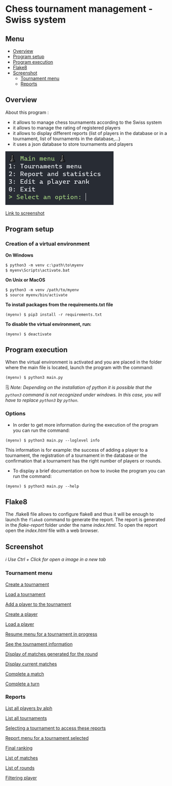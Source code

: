 # Chess tournament management - Swiss system

## Menu

* [Overview](#overview)
* [Program setup](#program-setup)
* [Program execution](#program-execution)
* [Flake8](#flake8)
* [Screenshot](#screenshot)
	- [Tournament menu](#tournament-menu)
	- [Reports](#reports)

## Overview

About this program :
* it allows to manage chess tournaments according to the Swiss system
* it allows to manage the rating of registered players 
* it allows to display different reports (list of players in the database or in a tournament, list of tournaments in the database,...)
* it uses a json database to store tournaments and players

![Screenshot of menu](https://github.com/Prud-homme/image-data-bank/blob/main/projet_4/menu.gif?raw=true)

[Link to screenshot](#screenshot)

## Program setup

### Creation of a virtual environment

**On Windows**
```
$ python3 -m venv c:\path\to\myenv
$ myenv\Scripts\activate.bat
```

**On Unix or MacOS**
```
$ python3 -m venv /path/to/myenv
$ source myenv/bin/activate
```

**To install packages from the requirements.txt file**
```
(myenv) $ pip3 install -r requirements.txt
```

**To disable the virtual environment, run:**
```
(myenv) $ deactivate
```

## Program execution

When the virtual environment is activated and you are placed in the folder where the main file is located, launch the program with the command:
```
(myenv) $ python3 main.py
```
🗒️ *Note: Depending on the installation of python it is possible that the `python3` command is not recognized under windows. In this case, you will have to replace `python3` by `python`.*

### Options

* In order to get more information during the execution of the program you can run the command:
```
(myenv) $ python3 main.py --loglevel info
```
This information is for example: the success of adding a player to a tournament, the registration of a tournament in the database or the confirmation that a tournament has the right number of players or rounds.


* To display a brief documentation on how to invoke the program you can run the command:
```
(myenv) $ python3 main.py --help
```

## Flake8

The .flake8 file allows to configure flake8 and thus it will be enough to launch the `flake8` command to generate the report.
The report is generated in the *flake-report* folder under the name *index.html*. To open the report open the *index.html* file with a web browser.

## Screenshot

*ℹ️ Use Ctrl + Click for open a image in a new tab*

### Tournament menu

[Create a tournament](https://github.com/Prud-homme/image-data-bank/blob/main/projet_4/tournament-menu/create.png?raw=true)

[Load a tournament](https://github.com/Prud-homme/image-data-bank/blob/main/projet_4/tournament-menu/load.png?raw=true)

[Add a player to the tournament](https://github.com/Prud-homme/image-data-bank/blob/main/projet_4/tournament-menu/addplayer.png?raw=true)

[Create a player](https://github.com/Prud-homme/image-data-bank/blob/main/projet_4/tournament-menu/createplayer.png?raw=true)

[Load a player](https://github.com/Prud-homme/image-data-bank/blob/main/projet_4/tournament-menu/loadplayer.png?raw=true)

[Resume menu for a tournament in progress](https://github.com/Prud-homme/image-data-bank/blob/main/projet_4/tournament-menu/tournamentresume.png?raw=true)

[See the tournament information](https://github.com/Prud-homme/image-data-bank/blob/main/projet_4/tournament-menu/tournamentinfo.png?raw=true)

[Display of matches generated for the round](https://github.com/Prud-homme/image-data-bank/blob/main/projet_4/tournament-menu/generation.png?raw=true)

[Display current matches](https://github.com/Prud-homme/image-data-bank/blob/main/projet_4/tournament-menu/displaycurrent.png?raw=true)

[Complete a match](https://github.com/Prud-homme/image-data-bank/blob/main/projet_4/tournament-menu/completematch.png?raw=true)

[Complete a turn](https://github.com/Prud-homme/image-data-bank/blob/main/projet_4/tournament-menu/completeturn.png?raw=true)

### Reports

[List all players by alph](https://github.com/Prud-homme/image-data-bank/blob/main/projet_4/reports-statistics/playeralphabetic.png?raw=true)

[List all tournaments](https://github.com/Prud-homme/image-data-bank/blob/main/projet_4/reports-statistics/listtournaments.png?raw=true)

[Selecting a tournament to access these reports](https://github.com/Prud-homme/image-data-bank/blob/main/projet_4/reports-statistics/abouttounament.png?raw=true)

[Report menu for a tournament selected](https://github.com/Prud-homme/image-data-bank/blob/main/projet_4/reports-statistics/abouttournamentmenu.png?raw=true)

[Final ranking](https://github.com/Prud-homme/image-data-bank/blob/main/projet_4/reports-statistics/abouttournamentfinalranking.png?raw=true)

[List of matches](https://github.com/Prud-homme/image-data-bank/blob/main/projet_4/reports-statistics/abouttournamentmatches.png?raw=true)

[List of rounds](https://github.com/Prud-homme/image-data-bank/blob/main/projet_4/reports-statistics/abouttournamentturn.png?raw=true)

[Filtering player](https://github.com/Prud-homme/image-data-bank/blob/main/projet_4/reports-statistics/filterplayer.png?raw=true)


